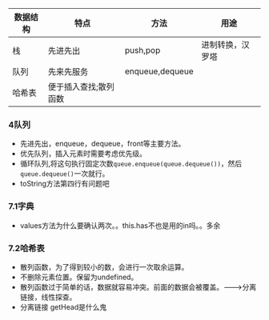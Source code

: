 数据结构 | 特点 | 方法 | 用途
----|------|----|-----
栈 | 先进先出  | push,pop | 进制转换，汉罗塔
队列 | 先来先服务  | enqueue,dequeue | 
哈希表 | 便于插入查找;散列函数  | 







### 4队列
+ 先进先出，enqueue，dequeue，front等主要方法。
+ 优先队列，插入元素时需要考虑优先级。 
+ 循环队列,将这句执行固定次数`queue.enqueue(queue.dequeue())`，然后`queue.dequeue()`一次就行。 
+ toString方法第四行有问题吧 


### 7.1字典
+ values方法为什么要确认两次。。this.has不也是用的in吗。。多余  

### 7.2哈希表
+ 散列函数，为了得到较小的数，会进行一次取余运算。
+ 不删除元素位置。保留为undefined。
+ 散列函数过于简单的话，数据就容易冲突。前面的数据会被覆盖。--->分离链接，线性探查。
+ 分离链接 getHead是什么鬼





